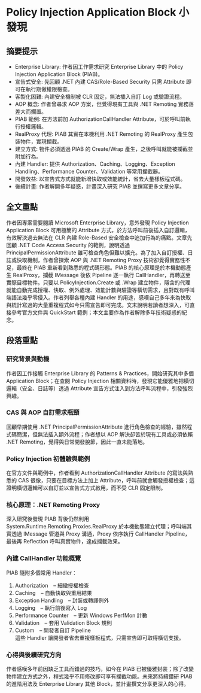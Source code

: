 # Policy Injection Application Block 小發現

## 摘要提示
- Enterprise Library: 作者因工作需求研究 Enterprise Library 中的 Policy Injection Application Block (PIAB)。
- 宣告式安全: 先回顧 .NET 內建 CAS/Role-Based Security 只需 Attribute 即可在執行期做權限檢查。
- 客製化困難: 內建安全機制被 CLR 固定，無法插入自訂 Log 或驗證流程。
- AOP 概念: 作者曾尋求 AOP 方案，但覺得現有工具與 .NET Remoting 實務落差大而擱置。
- PIAB 範例: 在方法前加 AuthorizationCallHandler Attribute，可於呼叫前執行授權邏輯。
- RealProxy 代理: PIAB 其實在本機利用 .NET Remoting 的 RealProxy 產生包裝物件，實現攔截。
- 建立方式: 物件必須透過 PIAB 的 Create/Wrap 產生，之後呼叫就能被攔截並附加行為。
- 內建 Handler: 提供 Authorization、Caching、Logging、Exception Handling、Performance Counter、Validation 等常用攔截器。
- 開發效益: 以宣告式方式就能新增快取或效能統計，省去大量樣板程式碼。
- 後續計畫: 作者解開多年疑惑，計畫深入研究 PIAB 並撰寫更多文章分享。

## 全文重點
作者因專案需要閱讀 Microsoft Enterprise Library，意外發現 Policy Injection Application Block 可用極簡的 Attribute 方式，於方法呼叫前後插入自訂邏輯，有效解決過去無法在 CLR 內建 Role-Based 安全檢查中追加行為的痛點。文章先回顧 .NET Code Access Security 的範例，說明透過 PrincipalPermissionAttribute 雖可檢查角色但難以擴充。為了加入自訂授權、日誌或快取機制，作者曾探索 AOP 與 .NET Remoting Proxy 技術卻覺得實務性不足，最終在 PIAB 重新看到熟悉的程式碼形態。PIAB 的核心原理是於本機動態產生 RealProxy，攔截 IMessage 後依 Pipeline 逐一執行 CallHandler，再轉送至實際目標物件。只要以 PolicyInjection.Create 或 .Wrap 建立物件，隱含的代理就能自動完成授權、快取、例外處理、效能計數與驗證等橫切需求，且對既有呼叫端語法幾乎零侵入。作者列舉各種內建 Handler 的用途，感嘆自己多年來為快取與統計寫過的大量重複程式如今只需宣告即可完成。文末說明若讀者想深入，可直接參考官方文件與 QuickStart 範例；本文主要作為作者解除多年技術疑惑的紀念。

## 段落重點
### 研究背景與動機
作者因工作接觸 Enterprise Library 的 Patterns & Practices，開始研究其中多個 Application Block；在查閱 Policy Injection 相關資料時，發現它能優雅地把橫切邏輯（安全、日誌等）透過 Attribute 宣告方式注入到方法呼叫流程中，引發強烈興趣。

### CAS 與 AOP 自訂需求瓶頸
回顧早期使用 .NET PrincipalPermissionAttribute 進行角色檢查的經驗，雖然程式碼簡潔，但無法插入額外流程；作者想以 AOP 解決卻苦於現有工具或必須依賴 .NET Remoting，覺得與日常開發脫節，因此一直未能落地。

### Policy Injection 初體驗與範例
在官方文件與範例中，作者看到 AuthorizationCallHandler Attribute 的寫法與熟悉的 CAS 很像，只要在目標方法上加上 Attribute，呼叫前就會觸發授權檢查；這證明橫切邏輯可以自訂並以宣告式方式啟用，而不受 CLR 固定限制。

### 核心原理：.NET Remoting Proxy
深入研究後發現 PIAB 背後仍然利用 System.Runtime.Remoting.Proxies.RealProxy 於本機動態建立代理；呼叫端其實透過 IMessage 管道與 Proxy 溝通，Proxy 依序執行 CallHandler Pipeline，最後再 Reflection 呼叫真實物件，達成攔截效果。

### 內建 CallHandler 功能概覽
PIAB 隨附多個常用 Handler：
1. Authorization – 細緻授權檢查  
2. Caching – 自動快取與重用結果  
3. Exception Handling – 封裝或轉譯例外  
4. Logging – 執行前後寫入 Log  
5. Performance Counter – 更新 Windows PerfMon 計數  
6. Validation – 套用 Validation Block 規則  
7. Custom – 開發者自訂 Pipeline  
這些 Handler 讓開發者省去重複樣板程式，只需宣告即可取得橫切支援。

### 心得與後續研究方向
作者感嘆多年前因缺乏工具而錯過的技巧，如今在 PIAB 已被優雅封裝；除了改變物件建立方式之外，程式幾乎不用修改即可享有攔截功能。未來將持續鑽研 PIAB 的進階用法及 Enterprise Library 其他 Block，並計畫撰文分享更深入的心得。